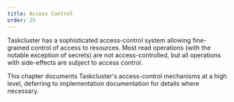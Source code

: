 ```yaml
---
title: Access Control
order: 25
---
```


Taskcluster has a sophisticated access-control system allowing fine-grained control of access to resources.
Most read operations (with the notable exception of secrets) are not access-controlled, but all operations with side-effects are subject to access control.

This chapter documents Taskcluster's access-control mechanisms at a high level, deferring to implementation documentation for details where necessary.
